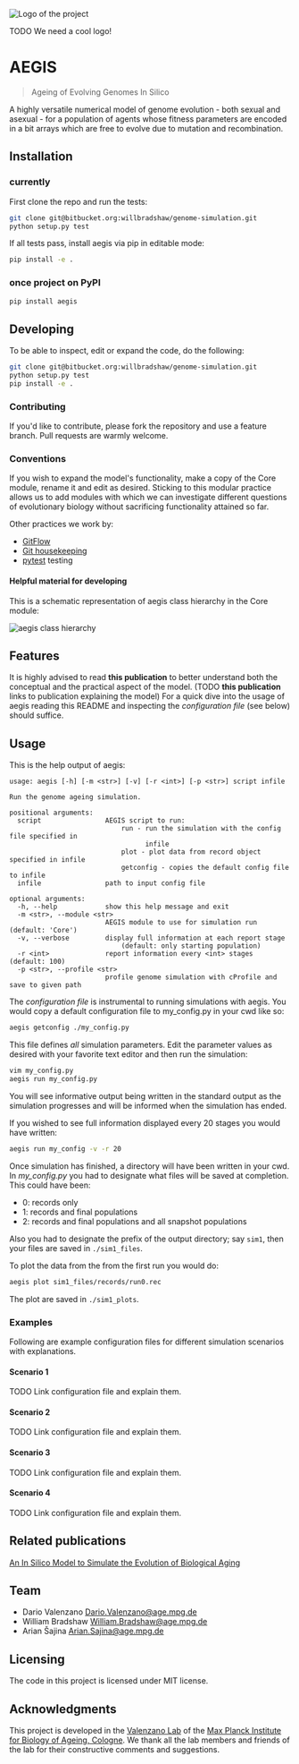 ![Logo of the project](https://raw.githubusercontent.com/jehna/readme-best-practices/master/sample-logo.png)

TODO We need a cool logo!

# AEGIS
> Ageing of Evolving Genomes In Silico

A highly versatile numerical model of genome evolution - both sexual and asexual - 
for a population of agents whose fitness parameters are encoded in a bit arrays
which are free to evolve due to mutation and recombination.

## Installation

### currently
First clone the repo and run the tests:
```bash
git clone git@bitbucket.org:willbradshaw/genome-simulation.git
python setup.py test
```
If all tests pass, install aegis via pip in editable mode:
```bash
pip install -e .
```

### once project on PyPI
```bash
pip install aegis
```
## Developing
To be able to inspect, edit or expand the code, do the following:

```bash
git clone git@bitbucket.org:willbradshaw/genome-simulation.git
python setup.py test
pip install -e .
```
### Contributing
If you'd like to contribute, please fork the repository and use a feature
branch. Pull requests are warmly welcome.

### Conventions
If you wish to expand the model's functionality, make a copy of the Core module,
rename it and edit as desired.
Sticking to this modular practice allows us to add modules with which we can
investigate different questions of evolutionary biology without sacrificing
functionality attained so far.

Other practices we work by:
* [GitFlow](https://datasift.github.io/gitflow/IntroducingGitFlow.html)
* [Git housekeeping](https://railsware.com/blog/2014/08/11/git-housekeeping-tutorial-clean-up-outdated-branches-in-local-and-remote-repositories/")
* [pytest](https://docs.pytest.org/en/latest/) testing

#### Helpful material for developing
This is a schematic representation of aegis class hierarchy in the Core module:

![aegis class hierarchy](./ach.png)

## Features
It is highly advised to read **this publication** to better understand both the 
conceptual and the practical aspect of the model. (TODO **this publication** links
to publication explaining the model)
For a quick dive into the usage of aegis reading this README and inspecting the 
*configuration file* (see below) should suffice.

## Usage
This is the help output of aegis:
```
usage: aegis [-h] [-m <str>] [-v] [-r <int>] [-p <str>] script infile

Run the genome ageing simulation.

positional arguments:
  script                AEGIS script to run:
                            run - run the simulation with the config file specified in
                                  infile
                            plot - plot data from record object specified in infile
                            getconfig - copies the default config file to infile
  infile                path to input config file

optional arguments:
  -h, --help            show this help message and exit
  -m <str>, --module <str>
                        AEGIS module to use for simulation run (default: 'Core')
  -v, --verbose         display full information at each report stage
                            (default: only starting population)
  -r <int>              report information every <int> stages (default: 100)
  -p <str>, --profile <str>
                        profile genome simulation with cProfile and save to given path
```
The *configuration file* is instrumental to running simulations with aegis.
You would copy a default configuration file to my_config.py in your cwd like so:
```bash
aegis getconfig ./my_config.py
```
This file defines *all* simulation parameters. Edit the parameter values as desired
with your favorite text editor and then run the simulation:
```bash
vim my_config.py
aegis run my_config.py
```
You will see informative output being written in the standard output as the
simulation progresses and will be informed when the simulation has ended.

If you wished to see full information displayed every 20 stages you would have
written:
```bash
aegis run my_config -v -r 20
```
Once simulation has finished, a directory will have been written in your cwd.
In *my_config.py* you had to designate what files will be saved at completion.
This could have been:
* 0: records only
* 1: records and final populations
* 2: records and final populations and all snapshot populations

Also you had to designate the prefix of the output directory; say `sim1`,
then your files are saved in  `./sim1_files`.

To plot the data from the from the first run you would do:
```bash
aegis plot sim1_files/records/run0.rec
```
The plot are saved in `./sim1_plots`.
### Examples
Following are example configuration files for different simulation scenarios with
explanations.

#### Scenario 1
TODO Link configuration file and explain them.

#### Scenario 2
TODO Link configuration file and explain them.

#### Scenario 3
TODO Link configuration file and explain them.

#### Scenario 4
TODO Link configuration file and explain them.

## Related publications
[An In Silico Model to Simulate the Evolution of Biological Aging](www.biorxiv.org/content/early/2016/01/26/037952)

## Team
* Dario Valenzano   Dario.Valenzano@age.mpg.de
* William Bradshaw  William.Bradshaw@age.mpg.de
* Arian Šajina      Arian.Sajina@age.mpg.de

## Licensing
The code in this project is licensed under MIT license.

## Acknowledgments
This project is developed in the [Valenzano Lab](http://valenzano-lab.age.mpg.de) of
the [Max Planck Institute for Biology of Ageing, Cologne](https://www.age.mpg.de).
We thank all the lab members and friends of the lab for their constructive
comments and suggestions.

